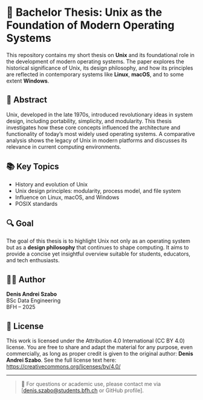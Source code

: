 # 🧠 Bachelor Thesis: Unix as the Foundation of Modern Operating Systems

This repository contains my short thesis on **Unix** and its foundational role in the development of modern operating systems.
The paper explores the historical significance of Unix, its design philosophy, and how its principles are reflected in contemporary systems like 
**Linux**, **macOS**, and to some extent **Windows**.


## 📄 Abstract

Unix, developed in the late 1970s, introduced revolutionary ideas in system design, including portability, simplicity, and modularity. 
This thesis investigates how these core concepts influenced the architecture and functionality of today’s most widely used operating systems. 
A comparative analysis shows the legacy of Unix in modern platforms and discusses its relevance in current computing environments.


## 📚 Key Topics

- History and evolution of Unix
- Unix design principles: modularity, process model, and file system
- Influence on Linux, macOS, and Windows
- POSIX standards


## 🔍 Goal

The goal of this thesis is to highlight Unix not only as an operating system but as a **design philosophy** that continues to shape computing. 
It aims to provide a concise yet insightful overview suitable for students, educators, and tech enthusiasts.


## 👨‍🏫 Author

**Denis Andrei Szabo**  
BSc Data Engineering  
BFH – 2025


## 📜 License

This work is licensed under the Attribution 4.0 International (CC BY 4.0) license.
You are free to share and adapt the material for any purpose, even commercially, as long as proper credit is given to the original author: **Denis Andrei Szabo**.
See the full license text here: https://creativecommons.org/licenses/by/4.0/

---

> 📎 For questions or academic use, please contact me via [denis.szabo@students.bfh.ch or GitHub profile].

